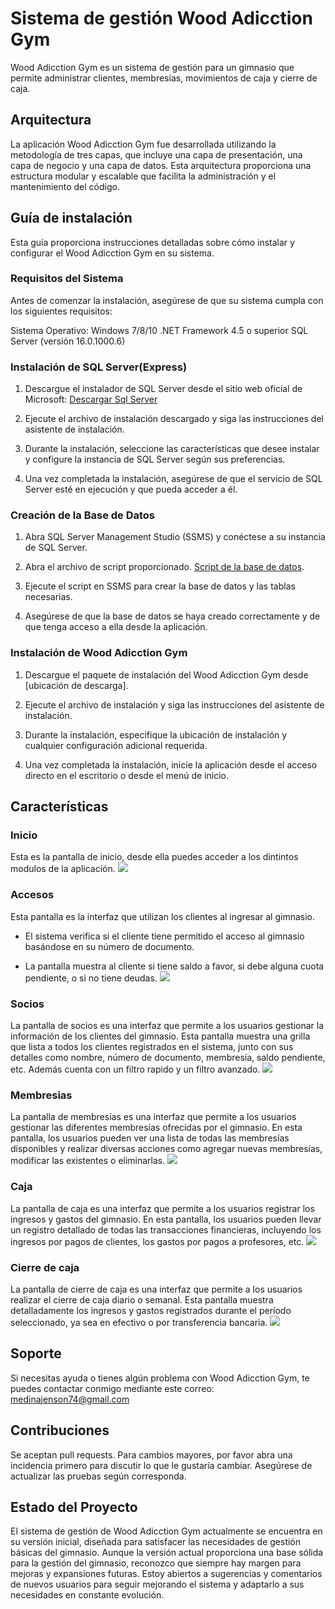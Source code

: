 # Sistema de gestión Wood Adicction Gym
Wood Adicction Gym es un sistema de gestión para un gimnasio que permite administrar clientes, membresías, movimientos de caja y cierre de caja.
## Arquitectura
La aplicación Wood Adicction Gym fue desarrollada utilizando la metodología de tres capas, que incluye una capa de presentación, una capa de negocio y una capa de datos. Esta arquitectura proporciona una estructura modular y escalable que facilita la administración y el mantenimiento del código.
## Guía de instalación
Esta guía proporciona instrucciones detalladas sobre cómo instalar y configurar el Wood Adicction Gym en su sistema.
### Requisitos del Sistema
Antes de comenzar la instalación, asegúrese de que su sistema cumpla con los siguientes requisitos:

Sistema Operativo: Windows 7/8/10
.NET Framework 4.5 o superior
SQL Server (versión 16.0.1000.6)
### Instalación de SQL Server(Express)
1. Descargue el instalador de SQL Server desde el sitio web oficial de Microsoft: [Descargar Sql Server](https://www.microsoft.com/es-es/sql-server/sql-server-downloads "Descargar Sql Server")

3. Ejecute el archivo de instalación descargado y siga las instrucciones del asistente de instalación.

5. Durante la instalación, seleccione las características que desee instalar y configure la instancia de SQL Server según sus preferencias.

7. Una vez completada la instalación, asegúrese de que el servicio de SQL Server esté en ejecución y que pueda acceder a él.
### Creación de la Base de Datos
1. Abra SQL Server Management Studio (SSMS) y conéctese a su instancia de SQL Server.

3. Abra el archivo de script proporcionado. [Script de la base de datos](https://github.com/JensonMedina/WoodGym/blob/main/WoodAdicctionGymBD.sql).

5. Ejecute el script en SSMS para crear la base de datos y las tablas necesarias.

7. Asegúrese de que la base de datos se haya creado correctamente y de que tenga acceso a ella desde la aplicación.
### Instalación de Wood Adicction Gym
1. Descargue el paquete de instalación del Wood Adicction Gym desde [ubicación de descarga].

3. Ejecute el archivo de instalación y siga las instrucciones del asistente de instalación.

5. Durante la instalación, especifique la ubicación de instalación y cualquier configuración adicional requerida.

7. Una vez completada la instalación, inicie la aplicación desde el acceso directo en el escritorio o desde el menú de inicio.
## Características
### Inicio
Esta es la pantalla de inicio, desde ella puedes acceder a los dintintos modulos de la aplicación.
![](https://scontent-mad1-1.xx.fbcdn.net/v/t39.30808-6/432127756_1505766587035928_2455899362526240918_n.jpg?stp=dst-jpg_p180x540&_nc_cat=107&ccb=1-7&_nc_sid=5f2048&_nc_ohc=5y7etcKcm94AX-YXh27&_nc_ht=scontent-mad1-1.xx&oh=00_AfC5rdtw18L6KS0wLvQdceW9GFs_AhqwS6s-w9vx4aJcfA&oe=6606F5B8)
### Accesos
Esta pantalla es la interfaz que utilizan los clientes al ingresar al gimnasio.
- El sistema verifica si el cliente tiene permitido el acceso al gimnasio basándose en su número de documento.

-  La pantalla muestra al cliente si tiene saldo a favor, si debe alguna cuota pendiente, o si no tiene deudas.
![](https://scontent-mad2-1.xx.fbcdn.net/v/t39.30808-6/432106966_1505766590369261_6134835900933055504_n.jpg?stp=dst-jpg_p180x540&_nc_cat=100&ccb=1-7&_nc_sid=5f2048&_nc_ohc=9Od8wcBIEhcAX-iz8qE&_nc_ht=scontent-mad2-1.xx&oh=00_AfDH2xkBpii2NdnfGHZPYFFn21uSgjfPRaFG2_xatZj6AA&oe=6607947C)
### Socios
La pantalla de socios es una interfaz que permite a los usuarios gestionar la información de los clientes del gimnasio. Esta pantalla muestra una grilla que lista a todos los clientes registrados en el sistema, junto con sus detalles como nombre, número de documento, membresía, saldo pendiente, etc.
Además cuenta con un filtro rapido y un filtro avanzado.
![](https://scontent-mad1-1.xx.fbcdn.net/v/t39.30808-6/432102100_1505766583702595_374745419281946723_n.jpg?stp=dst-jpg_p180x540&_nc_cat=103&ccb=1-7&_nc_sid=5f2048&_nc_ohc=XWJ8zGX8MaMAX-RCmU7&_nc_ht=scontent-mad1-1.xx&oh=00_AfAS9xoxx9SDoNV6rAXlY1PW18IbgZn8SgLFPsirunKaDQ&oe=660856D3)
### Membresias
La pantalla de membresías es una interfaz que permite a los usuarios gestionar las diferentes membresías ofrecidas por el gimnasio. En esta pantalla, los usuarios pueden ver una lista de todas las membresías disponibles y realizar diversas acciones como agregar nuevas membresías, modificar las existentes o eliminarlas.
![](https://scontent-mad2-1.xx.fbcdn.net/v/t39.30808-6/432115832_1505766580369262_6677799342885423086_n.jpg?stp=dst-jpg_p180x540&_nc_cat=111&ccb=1-7&_nc_sid=5f2048&_nc_ohc=fVfR09Gaj2cAX-k1MZp&_nc_ht=scontent-mad2-1.xx&oh=00_AfBa-H7VLa5TDT3rBl1tQtiMaxJqUGBvtY-jSFXJ9Vsacg&oe=6607C51A)
### Caja
La pantalla de caja es una interfaz que permite a los usuarios registrar los ingresos y gastos del gimnasio. En esta pantalla, los usuarios pueden llevar un registro detallado de todas las transacciones financieras, incluyendo los ingresos por pagos de clientes, los gastos por pagos a profesores, etc.
![](https://scontent-mad2-1.xx.fbcdn.net/v/t39.30808-6/432120712_1505766593702594_6186501440621019320_n.jpg?stp=dst-jpg_p180x540&_nc_cat=109&ccb=1-7&_nc_sid=5f2048&_nc_ohc=vchI4YlYoiYAX9LaET2&_nc_ht=scontent-mad2-1.xx&oh=00_AfAP_vCYYM3qSsR1SgtM97wh_6krQuUbZrohnqrBbFNwfw&oe=6607AC8E)
### Cierre de caja
La pantalla de cierre de caja es una interfaz que permite a los usuarios realizar el cierre de caja diario o semanal. Esta pantalla muestra detalladamente los ingresos y gastos registrados durante el período seleccionado, ya sea en efectivo o por transferencia bancaria.
![](https://scontent-mad1-1.xx.fbcdn.net/v/t39.30808-6/432139715_1505766573702596_9117337561148879516_n.jpg?stp=dst-jpg_p180x540&_nc_cat=105&ccb=1-7&_nc_sid=5f2048&_nc_ohc=b-BOC5ZMQWMAX_1j-Hy&_nc_ht=scontent-mad1-1.xx&oh=00_AfDuouWlPAlAEoBi3H8alj4CJD51kLM46_z1EF8vMhsvxg&oe=66088059)
## Soporte
Si necesitas ayuda o tienes algún problema con Wood Adicction Gym, te puedes contactar conmigo mediante este correo: medinajenson74@gmail.com
## Contribuciones
Se aceptan pull requests. Para cambios mayores, por favor abra una incidencia primero para discutir lo que le gustaría cambiar.
Asegúrese de actualizar las pruebas según corresponda.
## Estado del Proyecto
El sistema de gestión de Wood Adicction Gym actualmente se encuentra en su versión inicial, diseñada para satisfacer las necesidades de gestión básicas del gimnasio. 
Aunque la versión actual proporciona una base sólida para la gestión del gimnasio, reconozco que siempre hay margen para mejoras y expansiones futuras. Estoy abiertos a sugerencias y comentarios de nuevos usuarios para seguir mejorando el sistema y adaptarlo a sus necesidades en constante evolución.

